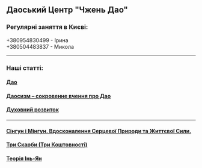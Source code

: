 ## Даоський Центр "Чжень Дао"

### Регулярні заняття в Києві:
+380954830499 - Ірина <br/>
+380504483837 - Микола  

------
### Наші статті:


#### [Дао](./dao.html)

#### [Даосизм – сокровенне вчення про Дао](./taoism.html)

#### [Духовний розвиток](./spiritual-development.html)

------
#### [Сінгун і Мінгун. Вдосконалення Серцевої Природи та Життєвої Сили.](./sin-min.html)

#### [Три Скарби (Три Коштовності)](./three-treasures.html)

#### [Теорія Інь-Ян](./yin-yan.html)







